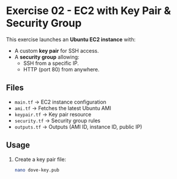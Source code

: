# Exercise 02 - EC2 with Key Pair & Security Group

This exercise launches an **Ubuntu EC2 instance** with:

- A custom **key pair** for SSH access.
- A **security group** allowing:
  - SSH from a specific IP.
  - HTTP (port 80) from anywhere.

## Files

- `main.tf` → EC2 instance configuration
- `ami.tf` → Fetches the latest Ubuntu AMI
- `keypair.tf` → Key pair resource
- `security.tf` → Security group rules
- `outputs.tf` → Outputs (AMI ID, instance ID, public IP)

## Usage

1. Create a key pair file:
   ```bash
   nano dove-key.pub
   ```
